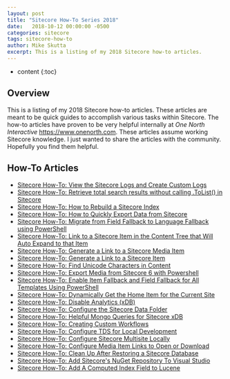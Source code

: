 ```yaml
---
layout: post
title: "Sitecore How-To Series 2018"
date:   2018-10-12 00:00:00 -0500
categories: sitecore
tags: sitecore-how-to
author: Mike Skutta
excerpt: This is a listing of my 2018 Sitecore how-to articles.
---
```


* content
{:toc}

## Overview

This is a listing of my 2018 Sitecore how-to articles. These articles are meant to be quick guides to accomplish various tasks within Sitecore. The how-to articles have proven to be very helpful internally at *One North Interactive* https://www.onenorth.com.  These articles assume working Sitecore knowledge. I just wanted to share the articles with the community. Hopefully you find them helpful.

## How-To Articles

* [Sitecore How-To: View the Sitecore Logs and Create Custom Logs](/2018/10/11/sitecore-how-to-view-the-sitecore-logs-and-create-custom-logs/)
* [Sitecore How-To: Retrieve total search results without calling .ToList() in Sitecore](/2018/10/10/sitecore-how-to-retrieve-total-search-results-without-calling-tolist/)
* [Sitecore How-To: How to Rebuild a Sitecore Index](/2018/10/09/sitecore-how-to-rebuild-a-sitecore-index/)
* [Sitecore How-To: How to Quickly Export Data from Sitecore](/2018/10/08/sitecore-how-to-quickly-export-data-from-sitecore/)
* [Sitecore How-To: Migrate from Field Fallback to Language Fallback using PowerShell](/2018/10/05/sitecore-how-to-migrate-from-field-fallback-to-language-fallback-using-powershell/)
* [Sitecore How-To: Link to a Sitecore Item in the Content Tree that Will Auto Expand to that Item](/2018/10/04/sitecore-how-to-link-to-a-sitecore-item-in-the-content-tree-that-will-auto-expand-to-that-item/)
* [Sitecore How-To: Generate a Link to a Sitecore Media Item](/2018/10/03/sitecore-how-to-generate-a-link-to-a-sitecore-media-item/)
* [Sitecore How-To: Generate a Link to a Sitecore Item](/2018/10/02/sitecore-how-to-generate-a-link-to-a-sitecore-item/)
* [Sitecore How-To: Find Unicode Characters in Content](/2018/10/01/sitecore-how-to-find-unicode-characters-in-content/)
* [Sitecore How-To: Export Media from Sitecore 6 with Powershell](/2018/09/28/sitecore-how-to-export-media-from-sitecore-6-with-powershell/)
* [Sitecore How-To: Enable Item Fallback and Field Fallback for All Templates Using PowerShell](/2018/09/27/sitecore-how-to-enable-item-fallback-and-field-fallback-for-all-templates-using-powershell/)
* [Sitecore How-To: Dynamically Get the Home Item for the Current Site](/2018/09/26/sitecore-how-to-dynamically-get-the-home-item-for-the-current-site/)
* [Sitecore How-To: Disable Analytics (xDB)](/2018/09/25/sitecore-how-to-disable-analytics-xdb/)
* [Sitecore How-To: Configure the Sitecore Data Folder](/2018/09/24/sitecore-how-to-configure-the-data-folder/)
* [Sitecore How-To: Helpful Mongo Queries for Sitecore xDB](/2018/09/21/sitecore-how-to-helpful-mongo-queries-for-xdb/)
* [Sitecore How-To: Creating Custom Workflows](/2018/09/20/sitecore-how-to-creating-custom-workflows/)
* [Sitecore How-To: Configure TDS for Local Development](/2018/09/19/sitecore-how-to-configure-tds-for-local-deployment/)
* [Sitecore How-To: Configure Sitecore Multisite Locally](/2018/09/18/sitecore-how-to-configure-multisite-locally/)
* [Sitecore How-To: Configure Media Item Links to Open or Download](/2018/09/17/sitecore-how-to-configure-media-item-links-to-open-or-download/)
* [Sitecore How-To: Clean Up After Restoring a Sitecore Database](/2018/09/14/sitecore-how-to-clean-up-after-restoring-a-sitecore-database/)
* [Sitecore How-To: Add Sitecore's NuGet Repository To Visual Studio](/2018/09/13/sitecore-how-to-add-sitecores-nuget-repository-to-visual-studio/)
* [Sitecore How-To: Add A Computed Index Field to Lucene](/2018/09/12/sitecore-how-to-add-a-computed-index-field-to-lucene/)
